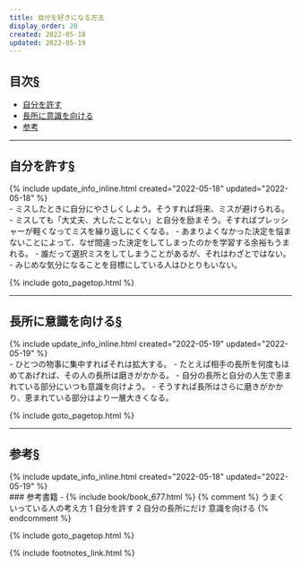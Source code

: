```yaml
---
title: 自分を好きになる方法
display_order: 20
created: 2022-05-18
updated: 2022-05-19
---
```


## <a name="index">目次</a><a class="heading-anchor-permalink" href="#目次">§</a>

<ul id="index_ul">
<li><a href="#自分を許す">自分を許す</a></li>
<li><a href="#長所に意識を向ける">長所に意識を向ける</a></li>
<li><a href="#参考">参考</a></li>
</ul>

* * *
## <a name="自分を許す">自分を許す</a><a class="heading-anchor-permalink" href="#自分を許す">§</a>
<div class="chapter-updated">{% include update_info_inline.html created="2022-05-18" updated="2022-05-18" %}</div>
- ミスしたときに自分にやさしくしよう。そうすれば将来、ミスが避けられる。
- ミスしても「大丈夫、大したことない」と自分を励まそう。そすればプレッシャーが軽くなってミスを繰り返しにくくなる。
- あまりよくなかった決定を悩まないことによって、なぜ間違った決定をしてしまったのかを学習する余裕もうまれる。
- 誰だって選択ミスをしてしまうことがあるが、それはわざとではない。
- みじめな気分になることを目標にしている人はひとりもいない。

{% include goto_pagetop.html %}

* * *
## <a name="長所に意識を向ける">長所に意識を向ける</a><a class="heading-anchor-permalink" href="#長所に意識を向ける">§</a>
<div class="chapter-updated">{% include update_info_inline.html created="2022-05-19" updated="2022-05-19" %}</div>
- ひとつの物事に集中すればそれは拡大する。
- たとえば相手の長所を何度もほめてあげれば、その人の長所は磨きがかかる。
- 自分の長所と自分の人生で恵まれている部分にいつも意識を向けよう。
- そうすれば長所はさらに磨きがかかり、恵まれている部分はより一層大きくなる。

{% include goto_pagetop.html %}

* * *
## <a name="参考">参考</a><a class="heading-anchor-permalink" href="#参考">§</a>
<div class="chapter-updated">{% include update_info_inline.html created="2022-05-18" updated="2022-05-19" %}</div>
### 参考書籍
- {% include book/book_677.html %} {% comment %}
うまくいっている人の考え方
1 自分を許す
2 自分の長所にだけ 意識を向ける
{% endcomment %}

{% include goto_pagetop.html %}

{% include footnotes_link.html %}
